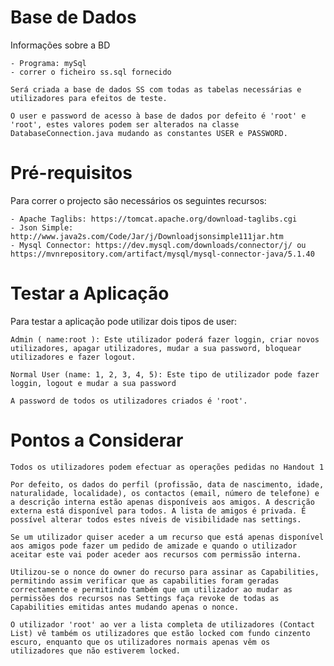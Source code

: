 # Base de Dados #
 
Informações sobre a BD 

	- Programa: mySql
	- correr o ficheiro ss.sql fornecido
	
	Será criada a base de dados SS com todas as tabelas necessárias e utilizadores para efeitos de teste.

	O user e password de acesso à base de dados por defeito é 'root' e 'root', estes valores podem ser alterados na classe DatabaseConnection.java mudando as constantes USER e PASSWORD.

# Pré-requisitos #

Para correr o projecto são necessários os seguintes recursos:

	- Apache Taglibs: https://tomcat.apache.org/download-taglibs.cgi 
	- Json Simple: http://www.java2s.com/Code/Jar/j/Downloadjsonsimple111jar.htm
	- Mysql Connector: https://dev.mysql.com/downloads/connector/j/ ou https://mvnrepository.com/artifact/mysql/mysql-connector-java/5.1.40

# Testar a Aplicação #

Para testar a aplicação pode utilizar dois tipos de user:
	
	Admin ( name:root ): Este utilizador poderá fazer loggin, criar novos utilizadores, apagar utilizadores, mudar a sua password, bloquear utilizadores e fazer logout. 

	Normal User (name: 1, 2, 3, 4, 5): Este tipo de utilizador pode fazer loggin, logout e mudar a sua password

	A password de todos os utilizadores criados é 'root'.


# Pontos a Considerar #

	Todos os utilizadores podem efectuar as operações pedidas no Handout 1

	Por defeito, os dados do perfil (profissão, data de nascimento, idade, naturalidade, localidade), os contactos (email, número de telefone) e a descrição interna estão apenas disponíveis aos amigos. A descrição externa está disponível para todos. A lista de amigos é privada. É possível alterar todos estes níveis de visibilidade nas settings.

	Se um utilizador quiser aceder a um recurso que está apenas disponível aos amigos pode fazer um pedido de amizade e quando o utilizador aceitar este vai poder aceder aos recursos com permissão interna.

	Utilizou-se o nonce do owner do recurso para assinar as Capabilities, permitindo assim verificar que as capabilities foram geradas correctamente e permitindo também que um utilizador ao mudar as permissões dos recursos nas Settings faça revoke de todas as Capabilities emitidas antes mudando apenas o nonce.

	O utilizador 'root' ao ver a lista completa de utilizadores (Contact List) vê também os utilizadores que estão locked com fundo cinzento escuro, enquanto que os utilizadores normais apenas vêm os utilizadores que não estiverem locked.
